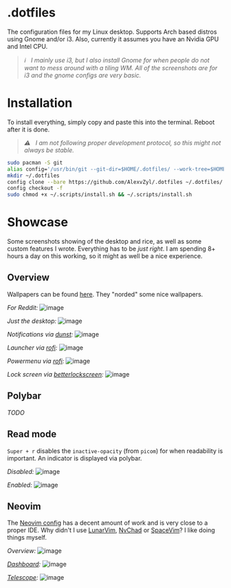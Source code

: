 # .dotfiles

The configuration files for my Linux desktop.  Supports Arch based distros using Gnome and/or i3.  Also, currently it assumes you have an Nvidia GPU and Intel CPU.

> _ℹ️ &nbsp; I mainly use i3, but I also install Gnome for when people do not want to mess around with a tiling WM.  All of the screenshots are for i3 and the gnome configs are very basic._

# Installation

To install everything, simply copy and paste this into the terminal.  Reboot after it is done.

> _⚠️ &nbsp; I am not following proper development protocol, so this might not always be stable._

```bash
sudo pacman -S git
alias config='/usr/bin/git --git-dir=$HOME/.dotfiles/ --work-tree=$HOME'
mkdir ~/.dotfiles
config clone --bare https://github.com/AlexvZyl/.dotfiles ~/.dotfiles/
config checkout -f
sudo chmod +x ~/.scripts/install.sh && ~/.scripts/install.sh
```

# Showcase

Some screenshots showing of the desktop and rice, as well as some custom features I wrote.  Everything has to be *just right*.  I am spending 8+ hours a day on this working, so it might as well be a nice experience.

## Overview

Wallpapers can be found [here](https://github.com/linuxdotexe/nordic-wallpapers).  They "norded" some nice wallpapers.

*For Reddit:*
![image](https://user-images.githubusercontent.com/81622310/210989596-85191ac2-2047-4294-b170-c40ff8c42b09.png)

*Just the desktop:*
![image](https://user-images.githubusercontent.com/81622310/210979757-46dccec5-1c7f-429d-a479-b39720c94f0e.png)

*Notifications via [dunst](https://github.com/dunst-project/dunst):*
![image](https://user-images.githubusercontent.com/81622310/210980911-cb7825d5-1ac2-4db9-b34a-f92887701d1d.png)

*Launcher via [rofi](https://github.com/adi1090x/rofi):*
![image](https://user-images.githubusercontent.com/81622310/210980157-4ce412bd-7af4-4a2e-8e83-26bac4537860.png)

*Powermenu via [rofi](https://github.com/adi1090x/rofi):*
![image](https://user-images.githubusercontent.com/81622310/210980303-11610bb7-99d5-4cab-ad75-8094b2e12286.png)

*Lock screen via [betterlockscreen](https://github.com/betterlockscreen/betterlockscreen):*
![image](https://user-images.githubusercontent.com/81622310/210214086-2cd8cfb8-9fc1-43e8-b973-8763d9bed4fc.png)

## Polybar

*TODO*

## Read mode

`Super + r` disables the `inactive-opacity` (from `picom`) for when readability is important.  An indicator is displayed via polybar.

*Disabled:*
![image](https://user-images.githubusercontent.com/81622310/210981552-c7a8b796-86f3-4b73-a843-ab10af2161fb.png)

*Enabled:*
![image](https://user-images.githubusercontent.com/81622310/210981730-29315896-a066-482c-be29-d1460116311f.png)

## Neovim

The [Neovim config](https://github.com/Alex-vZyl/.dotfiles/tree/main/.config/nvim) has a decent amount of work and is very close to a proper IDE.  Why didn't I use [LunarVim](https://github.com/LunarVim/LunarVim), [NvChad](https://github.com/NvChad/NvChad) or [SpaceVim](https://github.com/liuchengxu/space-vim)?  I like doing things myself. 

*Overview:*
![image](https://user-images.githubusercontent.com/81622310/210983899-cc5d3016-8dcb-46e3-a6ce-5d3b60431524.png)

*[Dashboard](https://github.com/nvim-telescope/telescope.nvim):*
![image](https://user-images.githubusercontent.com/81622310/210983209-abe76da1-a190-4d3d-be10-8f570595dd7f.png)

*[Telescope](https://github.com/nvim-telescope/telescope.nvim):*
![image](https://user-images.githubusercontent.com/81622310/210984138-f650324c-4a5a-4fb1-a5c1-e14b26ef40c9.png)




